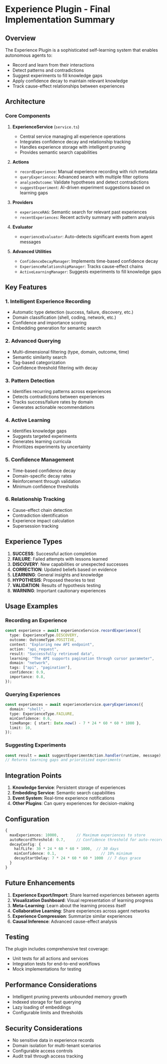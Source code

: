 # Experience Plugin - Final Implementation Summary

## Overview

The Experience Plugin is a sophisticated self-learning system that enables autonomous agents to:

- Record and learn from their interactions
- Detect patterns and contradictions
- Suggest experiments to fill knowledge gaps
- Apply confidence decay to maintain relevant knowledge
- Track cause-effect relationships between experiences

## Architecture

### Core Components

1. **ExperienceService** (`service.ts`)

   - Central service managing all experience operations
   - Integrates confidence decay and relationship tracking
   - Handles experience storage with intelligent pruning
   - Provides semantic search capabilities

2. **Actions**

   - `recordExperience`: Manual experience recording with rich metadata
   - `queryExperiences`: Advanced search with multiple filter options
   - `analyzeOutcome`: Validate hypotheses and detect contradictions
   - `suggestExperiment`: AI-driven experiment suggestions based on learning gaps

3. **Providers**

   - `experienceRAG`: Semantic search for relevant past experiences
   - `recentExperiences`: Recent activity summary with pattern analysis

4. **Evaluator**

   - `experienceEvaluator`: Auto-detects significant events from agent messages

5. **Advanced Utilities**
   - `ConfidenceDecayManager`: Implements time-based confidence decay
   - `ExperienceRelationshipManager`: Tracks cause-effect chains
   - `ActiveLearningManager`: Suggests experiments to fill knowledge gaps

## Key Features

### 1. Intelligent Experience Recording

- Automatic type detection (success, failure, discovery, etc.)
- Domain classification (shell, coding, network, etc.)
- Confidence and importance scoring
- Embedding generation for semantic search

### 2. Advanced Querying

- Multi-dimensional filtering (type, domain, outcome, time)
- Semantic similarity search
- Tag-based categorization
- Confidence threshold filtering with decay

### 3. Pattern Detection

- Identifies recurring patterns across experiences
- Detects contradictions between experiences
- Tracks success/failure rates by domain
- Generates actionable recommendations

### 4. Active Learning

- Identifies knowledge gaps
- Suggests targeted experiments
- Generates learning curricula
- Prioritizes experiments by uncertainty

### 5. Confidence Management

- Time-based confidence decay
- Domain-specific decay rates
- Reinforcement through validation
- Minimum confidence thresholds

### 6. Relationship Tracking

- Cause-effect chain detection
- Contradiction identification
- Experience impact calculation
- Supersession tracking

## Experience Types

1. **SUCCESS**: Successful action completion
2. **FAILURE**: Failed attempts with lessons learned
3. **DISCOVERY**: New capabilities or unexpected successes
4. **CORRECTION**: Updated beliefs based on evidence
5. **LEARNING**: General insights and knowledge
6. **HYPOTHESIS**: Proposed theories to test
7. **VALIDATION**: Results of hypothesis testing
8. **WARNING**: Important cautionary experiences

## Usage Examples

### Recording an Experience

```typescript
const experience = await experienceService.recordExperience({
  type: ExperienceType.DISCOVERY,
  outcome: OutcomeType.POSITIVE,
  context: "Exploring new API endpoint",
  action: "api_request",
  result: "Successfully retrieved data",
  learning: "The API supports pagination through cursor parameter",
  domain: "network",
  tags: ["api", "pagination"],
  confidence: 0.9,
  importance: 0.8,
});
```

### Querying Experiences

```typescript
const experiences = await experienceService.queryExperiences({
  domain: "shell",
  type: ExperienceType.FAILURE,
  minConfidence: 0.6,
  timeRange: { start: Date.now() - 7 * 24 * 60 * 60 * 1000 },
  limit: 10,
});
```

### Suggesting Experiments

```typescript
const result = await suggestExperimentAction.handler(runtime, message);
// Returns learning gaps and prioritized experiments
```

## Integration Points

1. **Knowledge Service**: Persistent storage of experiences
2. **Embedding Service**: Semantic search capabilities
3. **Event System**: Real-time experience notifications
4. **Other Plugins**: Can query experiences for decision-making

## Configuration

```typescript
{
  maxExperiences: 10000,        // Maximum experiences to store
  autoRecordThreshold: 0.7,     // Confidence threshold for auto-recording
  decayConfig: {
    halfLife: 30 * 24 * 60 * 60 * 1000,  // 30 days
    minConfidence: 0.1,                    // 10% minimum
    decayStartDelay: 7 * 24 * 60 * 60 * 1000  // 7 days grace
  }
}
```

## Future Enhancements

1. **Experience Export/Import**: Share learned experiences between agents
2. **Visualization Dashboard**: Visual representation of learning progress
3. **Meta-Learning**: Learn about the learning process itself
4. **Collaborative Learning**: Share experiences across agent networks
5. **Experience Compression**: Summarize similar experiences
6. **Causal Inference**: Advanced cause-effect analysis

## Testing

The plugin includes comprehensive test coverage:

- Unit tests for all actions and services
- Integration tests for end-to-end workflows
- Mock implementations for testing

## Performance Considerations

- Intelligent pruning prevents unbounded memory growth
- Indexed storage for fast querying
- Lazy loading of embeddings
- Configurable limits and thresholds

## Security Considerations

- No sensitive data in experience records
- Domain isolation for multi-tenant scenarios
- Configurable access controls
- Audit trail through access tracking
